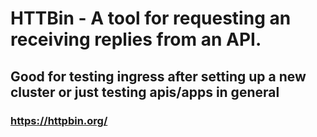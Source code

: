 # HTTBin - A tool for requesting an receiving replies from an API. 
## Good for testing ingress after setting up a new cluster or just testing apis/apps in general
### https://httpbin.org/

